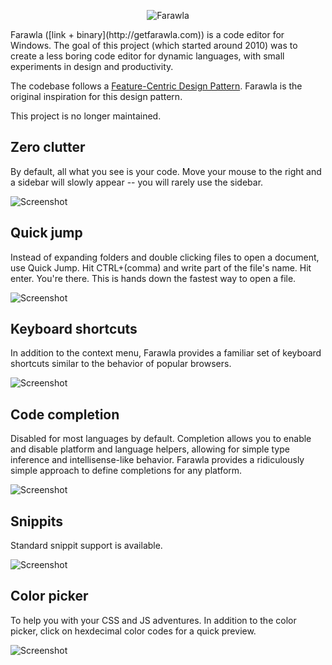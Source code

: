 <p align="center">
  <img src="https://raw.github.com/anaimi/farawla/master/Screenshots/header.png" alt="Farawla"/>
</p>
Farawla ([link + binary](http://getfarawla.com)) is a code editor for Windows. The goal of this project (which started around 2010) was to create a less boring code editor for dynamic languages, with small experiments in design and productivity. 

The codebase follows a [Feature-Centric Design Pattern](http://anaimi.com/16). Farawla is the original inspiration for this design pattern.

This project is no longer maintained.

## Zero clutter
By default, all what you see is your code. Move your mouse to the right and a sidebar will slowly appear -- you will rarely use the sidebar.

![Screenshot](https://raw.github.com/anaimi/farawla/master/Screenshots/screenshot-code.png)

## Quick jump
Instead of expanding folders and double clicking files to open a document, use Quick Jump. Hit CTRL+(comma) and write part of the file's name. Hit enter. You're there. This is hands down the fastest way to open a file.

![Screenshot](https://raw.github.com/anaimi/farawla/master/Screenshots/screenshot-quickjump.png)

## Keyboard shortcuts
In addition to the context menu, Farawla provides a familiar set of keyboard shortcuts similar to the behavior of popular browsers.

![Screenshot](https://raw.github.com/anaimi/farawla/master/Screenshots/screenshot-shortcuts.png)

## Code completion
Disabled for most languages by default. Completion allows you to enable and disable platform and language helpers, allowing for simple type inference and intellisense-like behavior. Farawla provides a ridiculously simple approach to define completions for any platform.

![Screenshot](https://raw.github.com/anaimi/farawla/master/Screenshots/screenshot-completion.png)

## Snippits
Standard snippit support is available.

![Screenshot](https://raw.github.com/anaimi/farawla/master/Screenshots/screenshot-snippets.png)

## Color picker
To help you with your CSS and JS adventures. In addition to the color picker, click on hexdecimal color codes for a quick preview.

![Screenshot](https://raw.github.com/anaimi/farawla/master/Screenshots/screenshot-colorpicker.png)